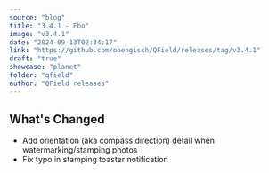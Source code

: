 ```yaml
---
source: "blog"
title: "3.4.1 - Ebo"
image: "v3.4.1"
date: "2024-09-13T02:34:17"
link: "https://github.com/opengisch/QField/releases/tag/v3.4.1"
draft: "true"
showcase: "planet"
folder: "qfield"
author: "QField releases"
---
```


<h2>What's Changed</h2>
<ul>
<li>Add orientation (aka compass direction) detail when watermarking/stamping photos</li>
<li>Fix typo in stamping toaster notification</li>
</ul>
